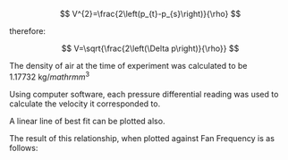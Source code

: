 $$
V^{2}=\frac{2\left(p_{t}-p_{s}\right)}{\rho}
$$

therefore:

$$
V=\sqrt{\frac{2\left(\Delta p\right)}{\rho}}
$$

The density of air at the time of experiment was calculated to be $1.17732 \mathrm{~kg}/mathrm{m}^3$

Using computer software, each pressure differential reading was used to calculate the velocity it corresponded to.

A linear line of best fit can be plotted also.

The result of this relationship, when plotted against Fan Frequency is as follows:

